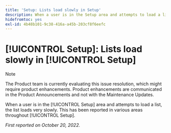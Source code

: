 ```yaml
---
title: 'Setup: Lists load slowly in Setup'
description: When a user is in the Setup area and attempts to load a list, the list loads very slowly. This has been reported in various areas throughout Setup.
hidefromtoc: yes
exl-id: 4b48b101-9c38-416a-a45b-203cf8f6eefc
---
```

# [!UICONTROL Setup]: Lists load slowly in [!UICONTROL Setup]

<!--Converted to story-->

>[!NOTE]
>
>The Product team is currently evaluating this issue resolution, which might require product enhancements. Product enhancements are communicated in the Product Announcements and not with the Maintenance Updates.

When a user is in the [!UICONTROL Setup] area and attempts to load a list, the list loads very slowly. This has been reported in various areas throughout [!UICONTROL Setup].

_First reported on October 20, 2022._
